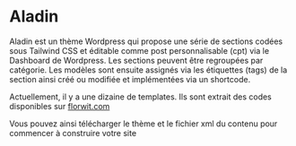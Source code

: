 # Aladin
Aladin est un thème Wordpress qui propose une série de sections codées sous Tailwind CSS et éditable comme post personnalisable (cpt) via le Dashboard de Wordpress. Les sections peuvent être regroupées par catégorie. Les modèles sont ensuite assignés via les étiquettes (tags) de la section ainsi créé ou modifiée et implémentées via un shortcode.

Actuellement, il y a une dizaine de templates.
Ils sont extrait des codes disponibles sur [florwit.com](https://flowrift.com/)

Vous pouvez ainsi télécharger le thème et le fichier xml du contenu pour commencer à construire votre site